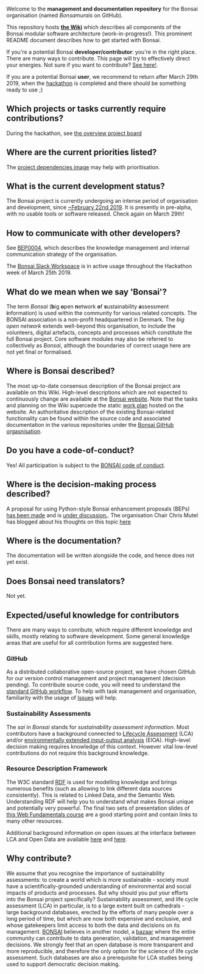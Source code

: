 Welcome to the **management and documentation repository** for the Bonsai organisation (named _Bonsamurais_ on GitHub).

This repository hosts **[the Wiki](https://github.com/BONSAMURAIS/bonsai/wiki)** which describes all components of the Bonsai modular software architecture (work-in-progress!). This prominent README document describes how to get started with Bonsai.

If you're a potential Bonsai **developer/contributor**: you're in the right place. There are many ways to contribute. This page will try to effectively direct your energies. Not sure if you want to contribute? [See here!](https://github.com/BONSAMURAIS/bonsai#why-contribute).

If you are a potential Bonsai **user**, we recommend to return after March 29th 2019, when the [hackathon](https://github.com/BONSAMURAIS/hackathon-2019) is completed and there should be something ready to use ;)

## Which projects or tasks currently require contributions?
During the hackathon, see [the overview project board](https://github.com/orgs/BONSAMURAIS/projects/2)

## Where are the current priorities listed?
The [project dependencies image](https://github.com/BONSAMURAIS/hackathon-2019/blob/master/project-dependencies.png) may help with prioritisation.

## What is the current development status?
The Bonsai project is currently undergoing an intense period of organisation and development, since [~February 22nd 2019](https://bonsai.groups.io/g/hackathon2019/topics?p=RecentPostDate%2FSticky,,,20,1,0,0). It is presently in pre-alpha, with no usable tools or software released. Check again on March 29th!

## How to communicate with other developers?
See [BEP0004](https://github.com/BONSAMURAIS/enhancements/blob/bep4-communications/beps/0004-bonsai-communication-strategy.md), which describes the knowledge management and internal communication strategy of the organisation.

The [Bonsai Slack Workspace](https://bonsai-open.slack.com) is in active usage throughout the Hackathon week of March 25th 2019.

## What do we mean when we say 'Bonsai'?
The term _Bonsai_ (**b**ig **o**pen **n**etwork **o**f **s**ustainability **a**ssessment **i**nformation) is used within the community for various related concepts. The BONSAI association is a non-profit headquartered in Denmark. The _big open network_ extends well-beyond this organisation, to include the volunteers, digital artefacts, concepts and processes which constitute the full Bonsai project. Core software modules may also be referred to collectively as _Bonsai_, although the boundaries of correct usage here are not yet final or formalised.

## Where is Bonsai described?
The most up-to-date consensus description of the Bonsai project are available on this Wiki.
High-level descriptions which are not expected to continuously change are available at the [Bonsai website](https://bonsai.uno/). Note that the tasks and planning on the Wiki supercede the static [work plan](https://bonsai.uno/strategy-work-plan/) hosted on the website.
An authoritative description of the existing Bonsai-related functionality can be found within the source code and associated documentation in the various repositories under the [Bonsai GitHub orgasnisation](https://github.com/BONSAMURAIS). 

## Do you have a code-of-conduct?
Yes! All participation is subject to the [BONSAI code of conduct](https://github.com/BONSAMURAIS/.github/blob/master/CODE_OF_CONDUCT.md).

## Where is the decision-making process described?
A proposal for using Python-style Bonsai enhancement proposals (BEPs) [has been made](https://github.com/BONSAMURAIS/enhancements/blob/master/beps/0002-bonsai-project-community-governance-structure.md) and is [under discussion.](https://bonsai.groups.io/g/main/topic/bep0002_proposal_open_for/30399914?p=,,,20,0,0,0::recentpostdate%2Fsticky,,,20,1,0,30399914). The organisation Chair Chris Mutel has blogged about his thoughts on this topic [here](https://chris.mutel.org/bonsai-governance.html)

## Where is the documentation?
The documentation will be written alongside the code, and hence does not yet exist. 

## Does Bonsai need translators?
Not yet.

## Expected/useful knowledge for contributors
There are many ways to conribute, which require different knowledge and skills, mostly relating to software development. Some general knowledge areas that are useful for all contribution forms are suggested here.
### GitHub
As a distributed collaborative open-source project, we have chosen GitHub for our version control management and project management (decision pending). To contribute source code, you will need to understand the [standard GitHub workflow](https://guides.github.com/introduction/flow/). To help with task management and organisation, familiarity with the usage of [Issues](https://guides.github.com/features/issues/) will help.

### Sustainability Assessments 
The _sai_ in _Bonsai_ stands for _sustainability assessment information_. Most contributors have a background connected to [Lifecycle Assessment](https://en.wikipedia.org/wiki/Life-cycle_assessment) (LCA) and/or [environmentally extended input-output analysis](https://en.wikipedia.org/wiki/Environmentally_extended_input-output_analysis) (EIOA). High-level decision making requires knowledge of this context. However vital low-level contributions do not require this background knowledge.

### Resource Description Framework
The W3C standard [RDF](https://en.wikipedia.org/wiki/Resource_Description_Framework) is used for modelling knowledge and brings numerous benefits (such as allowing to link different data sources consistently). This is related to Linked Data, and the Semantic Web. Understanding RDF will help you to understand what makes Bonsai unique and potentially very powerful. The final two sets of presentation slides of [this Web Fundamentals course](https://rubenverborgh.github.io/WebFundamentals/semantic-web/) are a good starting point and contain links to many other resources. 

Additional background information on open issues at the interface between LCA and Open Data are available [here](https://chris.mutel.org/next-steps.html#id2) and [here](https://lca-net.com/blog/next-step-open-lca-data/).

## Why contribute?
We assume that you recognise the importance of sustainability assessments: to create a world which is more sustainable - society must have a scientifically-grounded understanding of environmental and social impacts of products and processes. But why should you put your efforts into the Bonsai project specifically? 
Sustainability assessment, and life cycle assessment (LCA) in particular, is to a large extent built on cathedrals - large background databases, erected by the efforts of many people over a long period of time, but which are now both expensive and exclusive, and whose gatekeepers limit access to both the data and decisions on its management. [BONSAI](https://bonsai.uno/) believes in another model, a [bazaar](https://en.wikipedia.org/wiki/The_Cathedral_and_the_Bazaar) where the entire community can contribute to data generation, validation, and management decisions. We strongly feel that an open database is more transparent and more reproducible, and therefore the only option for the science of life cycle assessment. Such databases are also a prerequisite for LCA studies being used to support democratic decision making.
